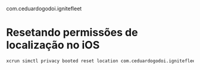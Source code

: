 com.ceduardogodoi.ignitefleet

# Resetando permissões de localização no iOS

```bash
xcrun simctl privacy booted reset location com.ceduardogodoi.ignitefleet
```
